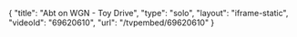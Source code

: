 {
    "title": "Abt on WGN - Toy Drive",
    "type": "solo",
    "layout": "iframe-static",
    "videoId": "69620610",
    "url": "\/tvpembed\/69620610"
}